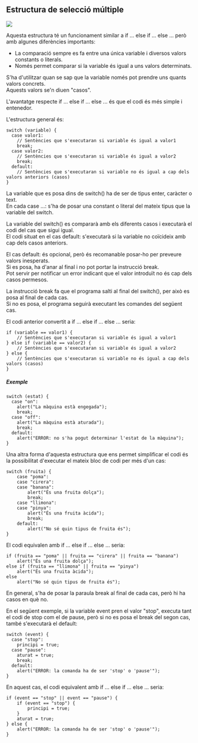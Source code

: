 ## Estructura de selecció múltiple

![](https://www.sapalomera.cat/moodlecf/apunts/daw/prog/uf1/nf2/imatges/Switch.svg)

Aquesta estructura té un funcionament similar a if ... else if ... else ... però amb algunes diferències importants:

- La comparació sempre es fa entre una única variable i diversos valors constants o literals.
- Només permet comparar si la variable és igual a uns valors determinats.

S'ha d'utilitzar quan se sap que la variable només pot prendre uns quants valors concrets.  
Aquests valors se'n diuen "casos".

L'avantatge respecte if ... else if ... else ... és que el codi és més simple i entenedor.

L'estructura general és:

	switch (variable) {
	  case valor1:
	    // Sentències que s'executaran si variable és igual a valor1
	    break;
	  case valor2:
	    // Sentències que s'executaran si variable és igual a valor2
	    break;
	  default:
	    // Sentències que s'executaran si variable no és igual a cap dels valors anteriors (casos)
	}

La variable que es posa dins de switch() ha de ser de tipus enter, caràcter o text.  
En cada case ...: s'ha de posar una constant o literal del mateix tipus que la variable del switch.

La variable del switch() es compararà amb els diferents casos i executarà el codi del cas que sigui igual.  
El codi situat en el cas default: s'executarà si la variable no coïcideix amb cap dels casos anteriors.

El cas default: és opcional, però és recomanable posar-ho per preveure valors inesperats.  
Si es posa, ha d'anar al final i no pot portar la instrucció break.  
Pot servir per notificar un error indicant que el valor introduït no és cap dels casos permesos.

La instrucció break fa que el programa salti al final del switch(), per això es posa al final de cada cas.  
Si no es posa, el programa seguirà executant les comandes del següent cas.

El codi anterior convertit a if ... else if ... else ... seria:

	if (variable == valor1) {
	    // Sentències que s'executaran si variable és igual a valor1
	} else if (variable == valor2) {
	    // Sentències que s'executaran si variable és igual a valor2
	} else {
	    // Sentències que s'executaran si variable no és igual a cap dels valors (casos)
	}
##### Exemple

	switch (estat) {
	  case "on":
	    alert("La màquina està engegada");
	    break;
	  case "off":
	    alert("La màquina està aturada");
	    break;
	  default:
	    alert("ERROR: no s'ha pogut determinar l'estat de la màquina");
	}

Una altra forma d'aquesta estructura que ens permet simplificar el codi és la possibilitat d'executar el mateix bloc de codi per més d'un cas:
	
	switch (fruita) {
	    case "poma":
	    case "cirera":
	    case "banana":
	        alert("És una fruita dolça");
	        break;
	    case "llimona":
	    case "pinya":
	        alert("És una fruita àcida");
	        break;
	    default:
	        alert("No sé quin tipus de fruita és");
	}

El codi equivalen amb if ... else if ... else ... seria:

	if (fruita == "poma" || fruita == "cirera" || fruita == "banana")
	    alert("És una fruita dolça");
	else if (fruita == "llimona" || fruita == "pinya")
	    alert("És una fruita àcida");
	else
	    alert("No sé quin tipus de fruita és");

En general, s'ha de posar la paraula break al final de cada cas, però hi ha casos en què no.

En el següent exemple, si la variable event pren el valor "stop", executa tant el codi de stop com el de pause, però si no es posa el break del segon cas, també s'executarà el default:

	switch (event) {
	  case "stop":
	    principi = true;
	  case "pause":
	    aturat = true;
	    break;
	  default:
	    alert("ERROR: la comanda ha de ser 'stop' o 'pause'");
	}

En aquest cas, el codi equivalent amb if ... else if ... else ... seria:

	if (event == "stop" || event == "pause") {
	    if (event == "stop") {
	        principi = true;
	    }
	    aturat = true;
	} else {
	    alert("ERROR: la comanda ha de ser 'stop' o 'pause'");
	}